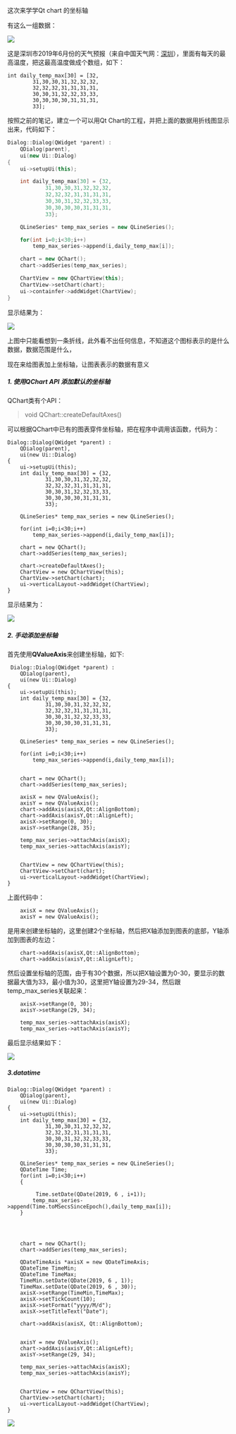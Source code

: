 这次来学学Qt chart 的坐标轴

有这么一组数据：

![](axis/temp.png)

这是深圳市2019年6月份的天气预报（来自中国天气网：[深圳](http://www.weather.com.cn/weather40d/101280601.shtml)），里面有每天的最高温度，把这最高温度做成个数组，如下：

```
int daily_temp_max[30] = [32,
        31,30,30,31,32,32,32,
        32,32,32,31,31,31,31,
        30,30,31,32,32,33,33,
        30,30,30,30,31,31,31,
        33];

```

按照之前的笔记，建立一个可以用Qt Chart的工程，并把上面的数据用折线图显示出来，代码如下：

```C++
Dialog::Dialog(QWidget *parent) :
    QDialog(parent),
    ui(new Ui::Dialog)
{
    ui->setupUi(this);

    int daily_temp_max[30] = {32,
            31,30,30,31,32,32,32,
            32,32,32,31,31,31,31,
            30,30,31,32,32,33,33,
            30,30,30,30,31,31,31,
            33};

    QLineSeries* temp_max_series = new QLineSeries();

    for(int i=0;i<30;i++)
        temp_max_series->append(i,daily_temp_max[i]);

    chart = new QChart();
    chart->addSeries(temp_max_series);

    ChartView = new QChartView(this);
    ChartView->setChart(chart);
    ui->containfer->addWidget(ChartView);
}
```

显示结果为：

![](axis/first.png)

上图中只能看想到一条折线，此外看不出任何信息，不知道这个图标表示的是什么数据，数据范围是什么，

现在来给图表加上坐标轴，让图表表示的数据有意义

##### 1. 使用QChart API 添加默认的坐标轴

QChart类有个API：

> void QChart::createDefaultAxes()

可以根据QChart中已有的图表穿件坐标轴，把在程序中调用该函数，代码为：

```
Dialog::Dialog(QWidget *parent) :
    QDialog(parent),
    ui(new Ui::Dialog)
{
    ui->setupUi(this);
    int daily_temp_max[30] = {32,
            31,30,30,31,32,32,32,
            32,32,32,31,31,31,31,
            30,30,31,32,32,33,33,
            30,30,30,30,31,31,31,
            33};

    QLineSeries* temp_max_series = new QLineSeries();

    for(int i=0;i<30;i++)
        temp_max_series->append(i,daily_temp_max[i]);

    chart = new QChart();
    chart->addSeries(temp_max_series);

    chart->createDefaultAxes();
    ChartView = new QChartView(this);
    ChartView->setChart(chart);
    ui->verticalLayout->addWidget(ChartView);
}
```

显示结果为：

![](axis/second.png)





##### 2. 手动添加坐标轴

首先使用**QValueAxis**来创建坐标轴，如下:

```
 Dialog::Dialog(QWidget *parent) :
    QDialog(parent),
    ui(new Ui::Dialog)
{
    ui->setupUi(this);
    int daily_temp_max[30] = {32,
            31,30,30,31,32,32,32,
            32,32,32,31,31,31,31,
            30,30,31,32,32,33,33,
            30,30,30,30,31,31,31,
            33};

    QLineSeries* temp_max_series = new QLineSeries();

    for(int i=0;i<30;i++)
        temp_max_series->append(i,daily_temp_max[i]);


    chart = new QChart();
    chart->addSeries(temp_max_series);
    
    axisX = new QValueAxis();
    axisY = new QValueAxis();
    chart->addAxis(axisX,Qt::AlignBottom);
    chart->addAxis(axisY,Qt::AlignLeft);
    axisX->setRange(0, 30);
    axisY->setRange(28, 35);

    temp_max_series->attachAxis(axisX);
    temp_max_series->attachAxis(axisY);


    ChartView = new QChartView(this);
    ChartView->setChart(chart);
    ui->verticalLayout->addWidget(ChartView);
}
```

上面代码中：

```
    axisX = new QValueAxis();
    axisY = new QValueAxis();
```

是用来创建坐标轴的，这里创建2个坐标轴，然后把X轴添加到图表的底部，Y轴添加到图表的左边：

```
    chart->addAxis(axisX,Qt::AlignBottom);
    chart->addAxis(axisY,Qt::AlignLeft);
```

然后设置坐标轴的范围，由于有30个数据，所以把X轴设置为0-30，要显示的数据最大值为33，最小值为30，这里把Y轴设置为29-34，然后跟temp_max_series关联起来：

```
    axisX->setRange(0, 30);
    axisY->setRange(29, 34);

    temp_max_series->attachAxis(axisX);
    temp_max_series->attachAxis(axisY);
```



最后显示结果如下：

![](axis/third.png)

##### 3.datatime

```
Dialog::Dialog(QWidget *parent) :
    QDialog(parent),
    ui(new Ui::Dialog)
{
    ui->setupUi(this);
    int daily_temp_max[30] = {32,
            31,30,30,31,32,32,32,
            32,32,32,31,31,31,31,
            30,30,31,32,32,33,33,
            30,30,30,30,31,31,31,
            33};

    QLineSeries* temp_max_series = new QLineSeries();
    QDateTime Time;
    for(int i=0;i<30;i++)
    {

         Time.setDate(QDate(2019, 6 , i+1));
        temp_max_series->append(Time.toMSecsSinceEpoch(),daily_temp_max[i]);
    }




    chart = new QChart();
    chart->addSeries(temp_max_series);

    QDateTimeAxis *axisX = new QDateTimeAxis;
    QDateTime TimeMin;
    QDateTime TimeMax;
    TimeMin.setDate(QDate(2019, 6 , 1));
    TimeMax.setDate(QDate(2019, 6 , 30));
    axisX->setRange(TimeMin,TimeMax);
    axisX->setTickCount(10);
    axisX->setFormat("yyyy/M/d");
    axisX->setTitleText("Date");

    chart->addAxis(axisX, Qt::AlignBottom);


    axisY = new QValueAxis();
    chart->addAxis(axisY,Qt::AlignLeft);
    axisY->setRange(29, 34);

    temp_max_series->attachAxis(axisX);
    temp_max_series->attachAxis(axisY);


    ChartView = new QChartView(this);
    ChartView->setChart(chart);
    ui->verticalLayout->addWidget(ChartView);
}
```



![](axis/datetime_axis.png)
